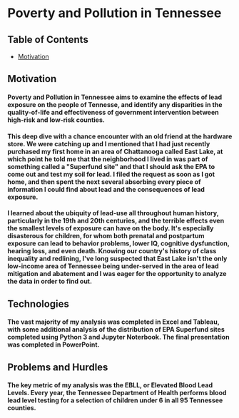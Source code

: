 # Poverty and Pollution in Tennessee

## Table of Contents
* [Motivation](#motivation)

## Motivation

#### Poverty and Pollution in Tennessee aims to examine the effects of lead exposure on the people of Tennesse, and identify any disparities in the quality-of-life and effectiveness of government intervention between high-risk and low-risk counties.

#### This deep dive with a chance encounter with an old friend at the hardware store. We were catching up and I mentioned that I had just recently purchased my first home in an area of Chattanooga called East Lake, at which point he told me that the neighborhood I lived in was part of something called a "Superfund site" and that I should ask the EPA to come out and test my soil for lead. I filed the request as soon as I got home, and then spent the next several absorbing every piece of information I could find about lead and the consequences of lead exposure.

#### I learned about the ubiquity of lead-use all throughout human history, particularly in the 19th and 20th centuries, and the terrible effects even the smallest levels of exposure can have on the body. It's especially disasterous for children, for whom both prenatal and postpartum exposure can lead to behavior problems, lower IQ, cognitive dysfunction, hearing loss, and even death. Knowing our country's history of class inequality and redlining, I've long suspected that East Lake isn't the only low-income area of Tennessee being under-served in the area of lead mitigation and abatement and I was eager for the opportunity to analyze the data in order to find out.

## Technologies

#### The vast majority of my analysis was completed in Excel and Tableau, with some additional analysis of the distribution of EPA Superfund sites completed using Python 3 and Jupyter Noterbook. The final presentation was completed in PowerPoint.

## Problems and Hurdles

#### The key metric of my analysis was the EBLL, or Elevated Blood Lead Levels. Every year, the Tennessee Department of Health performs blood lead level testing for a selection of children under 6 in all 95 Tennessee counties. 